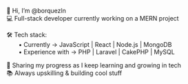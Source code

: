 👋 Hi, I’m @borquezln  
💻 Full-stack developer currently working on a MERN project  

🛠️ Tech stack:  
  • Currently → JavaScript | React | Node.js | MongoDB  
  • Experience with → PHP | Laravel | CakePHP | MySQL  

🚀 Sharing my progress as I keep learning and growing in tech  
📚 Always upskilling & building cool stuff
